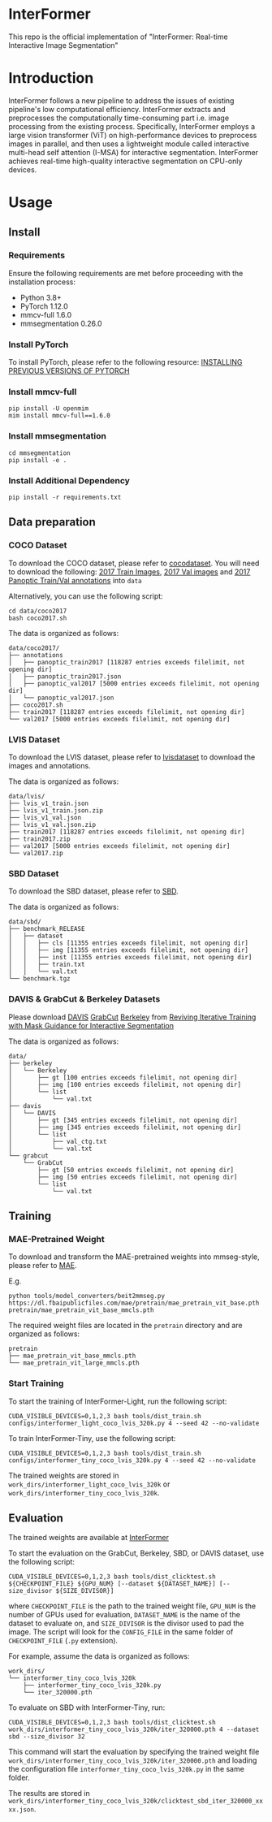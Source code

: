 # InterFormer
This repo is the official implementation of "InterFormer: Real-time Interactive Image Segmentation"

# Introduction
InterFormer follows a new pipeline to address the issues of existing pipeline's low computational efficiency. InterFormer extracts and preprocesses the computationally time-consuming part i.e. image processing from the existing process. Specifically, InterFormer employs a large vision transformer (ViT) on high-performance devices to preprocess images in parallel, and then uses a lightweight module called interactive multi-head self attention (I-MSA) for interactive segmentation. InterFormer achieves real-time high-quality interactive segmentation on CPU-only devices.

# Usage
## Install

### Requirements
Ensure the following requirements are met before proceeding with the installation process:
- Python 3.8+
- PyTorch 1.12.0
- mmcv-full 1.6.0
- mmsegmentation 0.26.0

### Install PyTorch

To install PyTorch, please refer to the following resource: [INSTALLING PREVIOUS VERSIONS OF PYTORCH](https://pytorch.org/get-started/previous-versions/)

### Install mmcv-full
```shell
pip install -U openmim
mim install mmcv-full==1.6.0
```

### Install mmsegmentation
```shell
cd mmsegmentation
pip install -e .
```

### Install Additional Dependency
```shell
pip install -r requirements.txt
```

## Data preparation

### COCO Dataset
To download the COCO dataset, please refer to [cocodataset](https://cocodataset.org/#download). You will need to download the following: [2017 Train Images](http://images.cocodataset.org/zips/train2017.zip), [2017 Val images](http://images.cocodataset.org/zips/val2017.zip) and [2017 Panoptic Train/Val annotations](http://images.cocodataset.org/annotations/panoptic_annotations_trainval2017.zip) into `data`

Alternatively, you can use the following script:
```shell
cd data/coco2017
bash coco2017.sh
```

The data is organized as follows:
```
data/coco2017/
├── annotations
│   ├── panoptic_train2017 [118287 entries exceeds filelimit, not opening dir]
│   ├── panoptic_train2017.json
│   ├── panoptic_val2017 [5000 entries exceeds filelimit, not opening dir]
│   └── panoptic_val2017.json
├── coco2017.sh
├── train2017 [118287 entries exceeds filelimit, not opening dir]
└── val2017 [5000 entries exceeds filelimit, not opening dir]
```

### LVIS Dataset

To download the LVIS dataset, please refer to [lvisdataset](https://www.lvisdataset.org/dataset) to download the images and annotations.

The data is organized as follows:
```
data/lvis/
├── lvis_v1_train.json
├── lvis_v1_train.json.zip
├── lvis_v1_val.json
├── lvis_v1_val.json.zip
├── train2017 [118287 entries exceeds filelimit, not opening dir]
├── train2017.zip
├── val2017 [5000 entries exceeds filelimit, not opening dir]
└── val2017.zip
```

### SBD Dataset
To download the SBD dataset, please refer to [SBD](http://home.bharathh.info/pubs/codes/SBD/download.html).

The data is organized as follows:
```
data/sbd/
├── benchmark_RELEASE
│   ├── dataset
│   │   ├── cls [11355 entries exceeds filelimit, not opening dir]
│   │   ├── img [11355 entries exceeds filelimit, not opening dir]
│   │   ├── inst [11355 entries exceeds filelimit, not opening dir]
│   │   ├── train.txt
│   │   └── val.txt
└── benchmark.tgz
```


### DAVIS & GrabCut & Berkeley Datasets

Please download [DAVIS](https://github.com/saic-vul/fbrs_interactive_segmentation/releases/download/v1.0/DAVIS.zip)
[GrabCut](https://github.com/saic-vul/fbrs_interactive_segmentation/releases/download/v1.0/GrabCut.zip)
[Berkeley](https://github.com/saic-vul/fbrs_interactive_segmentation/releases/download/v1.0/Berkeley.zip) from [Reviving Iterative Training with Mask Guidance for Interactive Segmentation](https://github.com/SamsungLabs/ritm_interactive_segmentation#reviving-iterative-training-with-mask-guidance-for-interactive-segmentation)

The data is organized as follows:
```
data/
├── berkeley
│   └── Berkeley
│       ├── gt [100 entries exceeds filelimit, not opening dir]
│       ├── img [100 entries exceeds filelimit, not opening dir]
│       └── list
│           └── val.txt
├── davis
│   └── DAVIS
│       ├── gt [345 entries exceeds filelimit, not opening dir]
│       ├── img [345 entries exceeds filelimit, not opening dir]
│       └── list
│           ├── val_ctg.txt
│           └── val.txt
└── grabcut
    └── GrabCut
        ├── gt [50 entries exceeds filelimit, not opening dir]
        ├── img [50 entries exceeds filelimit, not opening dir]
        └── list
            └── val.txt

```

## Training

### MAE-Pretrained Weight

To download and transform the MAE-pretrained weights into mmseg-style, please refer to [MAE](mmsegmentation/configs/mae/README.md).

E.g.

```shell
python tools/model_converters/beit2mmseg.py https://dl.fbaipublicfiles.com/mae/pretrain/mae_pretrain_vit_base.pth pretrain/mae_pretrain_vit_base_mmcls.pth
```

The required weight files are located in the `pretrain` directory and are organized as follows:
```
pretrain
├── mae_pretrain_vit_base_mmcls.pth
└── mae_pretrain_vit_large_mmcls.pth
```

### Start Training

To start the training of InterFormer-Light, run the following script:
```shell
CUDA_VISIBLE_DEVICES=0,1,2,3 bash tools/dist_train.sh configs/interformer_light_coco_lvis_320k.py 4 --seed 42 --no-validate
```
To train InterFormer-Tiny, use the following script:
```shell
CUDA_VISIBLE_DEVICES=0,1,2,3 bash tools/dist_train.sh configs/interformer_tiny_coco_lvis_320k.py 4 --seed 42 --no-validate
```

The trained weights are stored in `work_dirs/interformer_light_coco_lvis_320k` or `work_dirs/interformer_tiny_coco_lvis_320k`.

## Evaluation

The trained weights are available at [InterFormer](https://drive.google.com/drive/folders/1kEll7pqulpE00JcCvSut0e9C4peKDWRe?usp=sharing)

To start the evaluation on the GrabCut, Berkeley, SBD, or DAVIS dataset, use the following script:
```shell
CUDA_VISIBLE_DEVICES=0,1,2,3 bash tools/dist_clicktest.sh ${CHECKPOINT_FILE} ${GPU_NUM} [--dataset ${DATASET_NAME}] [--size_divisor ${SIZE_DIVISOR}]
```

where `CHECKPOINT_FILE` is the path to the trained weight file, `GPU_NUM` is the number of GPUs used for evaluation, `DATASET_NAME` is the name of the dataset to evaluate on, and `SIZE_DIVISOR` is the divisor used to pad the image. The script will look for the `CONFIG_FILE` in the same folder of `CHECKPOINT_FILE` (`.py` extension).

For example, assume the data is organized as follows:

```
work_dirs/
└── interformer_tiny_coco_lvis_320k
    ├── interformer_tiny_coco_lvis_320k.py
    └── iter_320000.pth
```

To evaluate on SBD with InterFormer-Tiny, run:

```shell
CUDA_VISIBLE_DEVICES=0,1,2,3 bash tools/dist_clicktest.sh work_dirs/interformer_tiny_coco_lvis_320k/iter_320000.pth 4 --dataset sbd --size_divisor 32
```
This command will start the evaluation by specifying the trained weight file `work_dirs/interformer_tiny_coco_lvis_320k/iter_320000.pth` and loading the configuration file `interformer_tiny_coco_lvis_320k.py` in the same folder.

The results are stored in `work_dirs/interformer_tiny_coco_lvis_320k/clicktest_sbd_iter_320000_xxxx.json`.
